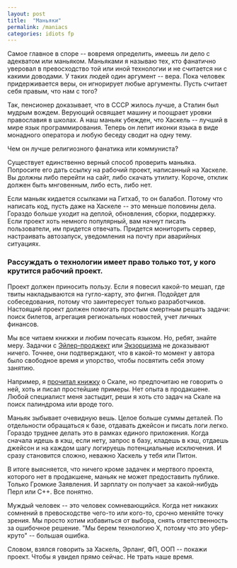 ```yaml
---
layout: post
title:  "Маньяки"
permalink: /maniacs
categories: idiots fp
---
```


Самое главное в споре -- вовремя определить, имеешь ли дело с адекватом или
маньяком. Маньяками я называю тех, кто фанатично уверовал в превосходство той
или иной технологии и не считается ни с какими доводами. У таких людей один
аргумент -- вера. Пока человек придерживается веры, он игнорирует любые
аргументы. Пусть считает себя правым, что нам с того?

Так, пенсионер доказывает, что в СССР жилось лучше, а Сталин был мудрым
вождем. Верующий освящает машину и поощрает уровки православия в школах. А наш
маньяк убежден, что Хаскель -- лучший в мире язык программирования. Теперь он
лепит иконки языка в виде монадного оператора и любую беседу сводит на одну
тему.

Чем он лучше религиозного фанатика или коммуниста?

Существует единственно верный способ проверить маньяка. Попросите его дать
ссылку на рабочий проект, написанный на Хаскеле. Вы должны либо перейти на сайт,
либо скачать утилиту. Короче, отклик должен быть мнговенным, либо есть, либо
нет.

Если маньяк кидается ссылками на Гитхаб, то он балабол. Потому что написать код,
пусть даже на Хаскеле -- это меньше половины дела. Гораздо больше уходит на
деплой, обновления, сборки, поддержку. Если проект хоть немного популярный, вам
начнут писать пользователи, им придется отвечать. Придется мониторить сервер,
настраивать автозапуск, уведомления на почту при аварийных ситуациях.

### Рассуждать о технологии имеет право только тот, у кого крутится рабочий проект.

Проект должен приносить пользу. Если я повесил какой-то мешап, где твиты
накладываются на гугло-карту, это фигня. Подойдет для собеседования, потому что
заинтересует только разработчиков. Настоящий проект должен помогать простым
смертным решать задачи: поиск билетов, агрегация региональных новостей, учет
личных финансов.

Мы все читаем книжки и любим почесать языком. Но, ребят, знайте меру. Задачки с
[Эйлер-проджект](https://projecteuler.net/) или
[Экзорцизма](http://exercism.io/) не доказывают ничего. Точнее, они
подтверждают, что в какой-то момент у автора было свободное время и упорство,
чтобы посвятить себя этому занятию.

Например, я [прочитал книжку](/atomic-scala) о Скале, но предпочитаю не говорить
о ней, хоть и писал простейшие примеры. Нет опыта в продакшене. Любой специалист
меня застыдит, реши я хоть сто задач на Скале на поиск палиндрома или вроде
того.

Маньяк зыбывает очевидную вешь. Целое больше суммы деталей. По отдельности
обращаться к базе, отдавать джейсон и писать логи легко. Гораздо труднее делать
это в рамках единого приложения. Когда сначала идешь в кэш, если нету, запрос в
базу, кладешь в кэш, отдаешь джейсон и на каждом шагу логируешь потенциальные
исключения. И сразу становится сложно, неважно Хаскель у тебя или Питон.

В итоге выясняется, что ничего кроме задачек и мертвого проекта, которого нет в
продакшене, маньяк не может предоставить публике. Только Громкие Заявления. И
зарплату он получает за какой-нибудь Перл или С++. Все понятно.

Муждый человек -- это человек сомневающийся. Когда нет никаких сомнений в
превосходстве чего-то или кого-то, срочно меняйте точку зрения. Мы просто хотим
избавиться от выбора, снять ответственность за ошибочное решение. "Мы берем
технологию Х, потому что это убер-круто" -- большая ошибка.

Словом, взялся говорить за Хаскель, Эрланг, ФП, ООП -- покажи проект. Чтобы я
увидел прямо сейчас. Не трать наше время.
